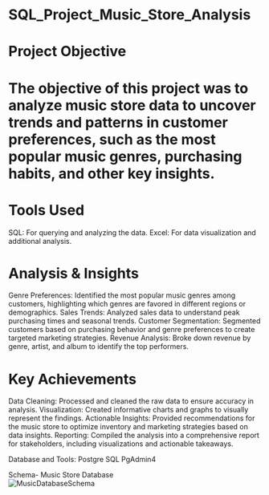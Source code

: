 # SQL_Project_Music_Store_Analysis

# Project Objective

# The objective of this project was to analyze music store data to uncover trends and patterns in customer preferences, such as the most popular music genres, purchasing habits, and other key insights.

# Tools Used
 SQL: For querying and analyzing the data.
 Excel: For data visualization and additional analysis.
# Analysis & Insights
 Genre Preferences: Identified the most popular music genres among customers, highlighting which genres are favored in different regions or demographics.
 Sales Trends: Analyzed sales data to understand peak purchasing times and seasonal trends.
 Customer Segmentation: Segmented customers based on purchasing behavior and genre preferences to create targeted marketing strategies.
 Revenue Analysis: Broke down revenue by genre, artist, and album to identify the top performers.
# Key Achievements
 Data Cleaning: Processed and cleaned the raw data to ensure accuracy in analysis.
 Visualization: Created informative charts and graphs to visually represent the findings.
 Actionable Insights: Provided recommendations for the music store to optimize inventory and marketing strategies based on data insights.
 Reporting: Compiled the analysis into a comprehensive report for stakeholders, including visualizations and actionable takeaways.



Database and Tools:
Postgre SQL
PgAdmin4

Schema- Music Store Database  
![MusicDatabaseSchema](https://user-images.githubusercontent.com/112153548/213707717-bfc9f479-52d9-407b-99e1-e94db7ae10a3.png)
